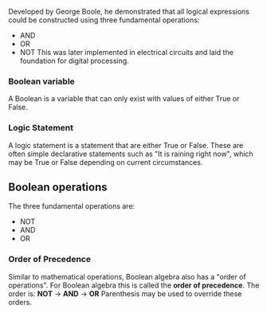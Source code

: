 

Developed by George Boole, he demonstrated that all logical expressions could be constructed using three fundamental operations:
- AND
- OR
- NOT
This was later implemented in electrical circuits and laid the foundation for digital processing.


### Boolean variable 
A Boolean is a variable that can only exist with values of either True or False.


### Logic Statement
A logic statement is a statement that are either True or False.
These are often simple declarative statements such as "It is raining right now", which may be True or False depending on current circumstances.


## Boolean operations
The three fundamental operations are:
- NOT
- AND
- OR
### Order of Precedence
Similar to mathematical operations, Boolean algebra also has a "order of operations".
For Boolean algebra this is called the **order of precedence**.
The order is:  **NOT** -> **AND** -> **OR**
Parenthesis may be used to override these orders.
